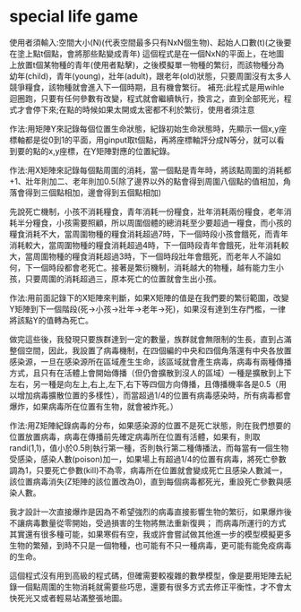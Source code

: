 # special life game
使用者須輸入:空間大小(N)(代表空間最多只有NxN個生物)、起始人口數(t)(之後要在塗上點t個點，會將那些點變成青年)
這個程式是在一個NxN的平面上，在地圖上放置t個某物種的青年(使用者點擊)，之後模擬單一物種的繁衍，而該物種分為幼年(child)，青年(young)，壯年(adult)，跟老年(old)狀態，只要周圍沒有太多人競爭糧食，該物種就會進入下一個時期，且有機會繁衍。
補充:此程式是用wihle迴圈跑，只要有任何參數有改變，程式就會繼續執行，換言之，直到全部死光，程式才會停下來;在點的時候如果太開或太密都不利於繁衍，使用者須注意

作法:用矩陣Y來記錄每個位置生命狀態，紀錄初始生命狀態時，先顯示一個x,y座標軸都是從0到1的平面，用ginput取t個點，再將座標軸評分成N等分，就可以看到要的點的x,y座標，在Y矩陣對應的位置紀錄。

作法:用X矩陣來記錄每個點周圍的消耗，當一個點是青年時，將該點周圍的消耗都+1、壯年則加二、老年則加0.5(除了邊界以外的點會得到周圍八個點的值相加，角落會得到三個點相加，邊會得到五個點相加)

先說死亡機制，小孩不消耗糧食，青年消耗一份糧食，壯年消耗兩份糧食，老年消耗半分糧食，小孩需要照顧，所以周圍個體的總消耗至少要超過一糧食，而小孩的糧食消耗不大，當周圍物種的糧食消耗超過7時，下一個時段小孩會餓死，而青年消耗較大，當周圍物種的糧食消耗超過4時，下一個時段青年會餓死，壯年消耗較大，當周圍物種的糧食消耗超過3時，下一個時段壯年會餓死，而老年人不論如何，下一個時段都會老死亡。接著是繁衍機制，消耗越大的物種，越有能力生小孩，只要周圍的消耗超過三，原本死亡的位置就會生出小孩。

作法:用前面記錄下的X矩陣來判斷，如果X矩陣的值是在我們要的繁衍範圍，改變Y矩陣到下一個階段(死->小孩->壯年->老年->死)，如果沒有達到生存門檻，一律將該點Y的值轉為死亡。

做完這些後，我發現只要族群達到一定的數量，族群就會無限制的生長，直到占滿整個空間，因此，我設置了病毒機制，在四個編的中央和四個角落還有中央各放置感染源，一旦在感染源所在區域產生生命，該區域就會產生病毒，病毒有兩種傳播方式，且只有在活體上會開始傳播（但仍會擴散到沒人的區域）一種是擴散到上下左右，另一種是向左上,右上,左下,右下等四個方向傳播，且傳播機率各是0.5（用以增加病毒擴散位置的多樣性），而當超過1/4的位置有病毒感染時，所有病毒都會爆炸，如果病毒所在位置有生物，就會被炸死。）

作法:用Z矩陣紀錄病毒的分布，如果感染源的位置不是死亡狀態，則在我們想要的位置放置病毒，病毒在傳播前先確定病毒所在位置有活體，如果有，則取randi(1,1)，值小於0.5則執行第一種，否則執行第二種傳播法，而每當有一個生物受感染，感染人數(poison)加一，如果場上有超過1/4的位置有病毒，將死亡參數調為1，只要死亡參數(kill)不為零，病毒所在位置就會變成死亡且感染人數減一，該位置病毒消失(Z矩陣的該位置改為0)，直到每個病毒都死光，重設死亡參數與感染人數。

我才設計一次直接爆炸是因為不希望強烈的病毒直接影響生物的繁衍，如果爆炸後不讓病毒數量從零開始，受過損害的生物將無法重新復興；
而病毒所運行的方式其實還有很多種可能，如果寒假有空，我或許會嘗試做其他進一步的模型模擬更多生物的繁殖，到時不只是一個物種，也可能有不只一種病毒，更可能有能免疫病毒的生命。

這個程式沒有用到高級的程式碼，但確需要較複雜的數學模型，像是要用矩陣去紀錄一個點周圍的生物消耗就需要些巧思，還要有很多方式去修正平衡性，才不會太快死光又或者輕易站滿整張地圖。
